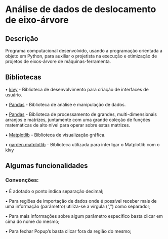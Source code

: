 # Análise de dados de deslocamento de eixo-árvore

## Descrição
Programa computacional desenvolvido, usando a programação orientada a objeto em Python, para auxiliar o projetista na execução e otimização de projetos de eixos-árvore de máquinas-ferramenta.

## Bibliotecas 
• [kivy](https://kivy.org/#home) - Biblioteca de desenvolvimento para criação de interfaces de usuário.

• [Pandas](https://pandas.pydata.org/) - Biblioteca de análise e manipulação de dados.

• [Pandas](https://numpy.org/) - Biblioteca de processamento de grandes, multi-dimensionais arranjos e matrizes, juntamente com uma grande coleção de funções matemáticas de alto nível para operar sobre estas matrizes.

• [Matplotlib](https://matplotlib.org/) - Biblioteca de visualização gráfica.

• [garden.matplotlib](https://github.com/kivy-garden/garden.matplotlib) - Biblioteca utilizada para interligar o Matplotlib com o kivy

## Algumas funcionalidades
### Convenções:

• É adotado o ponto indica separação decimal;

• Para regiões de importação de dados onde é possível receber mais de uma informação (parâmetro) utiliza-se a vírgula (“,”) como separador;

• Para mais informações sobre algum parâmetro especifico basta clicar em cima do nome do mesmo;

• Para fechar Popup’s basta clicar fora da região do mesmo;
